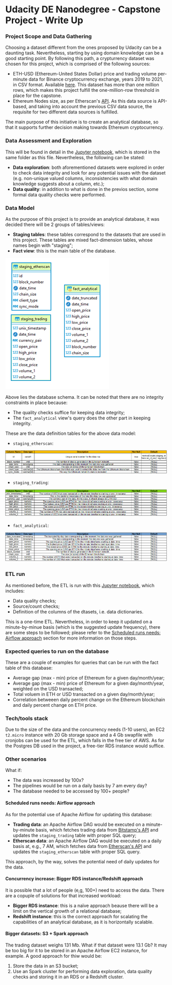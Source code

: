 # Udacity DE Nanodegree - Capstone Project - Write Up

### Project Scope and Data Gathering

Choosing a dataset different from the ones proposed by Udacity can be a daunting task. Nevertheless, starting by using domain knowledge can be a good starting point. By following this path, a crypturrency dataset was chosen for this project, which is comprised of the following sources:

- ETH-USD (Ethereum-United States Dollar) price and trading volume per-minute data for Binance cryptocurrency exchange, years 2019 to 2021, in CSV format. Available [here](https://www.cryptodatadownload.com/data/bitstamp/). This dataset has more than one million rows, which makes this project fulfill the one-million-row threshold in place for the capstone.
- Ethereum Nodes size, as per Etherscan's [API](https://docs.etherscan.io/api-endpoints/stats-1). As this data source is API-based, and taking into account the previous CSV data source, the requisite for two different data sources is fulfilled.

The main purpose of this initiative is to create an analytical database, so that it supports further decision making
towards Ethereum cryptocurrency.

### Data Assessment and Exploration

This will be found in detail in the [Jupyter notebook](./Udacity-CP.ipynb), which is stored in the same folder as this file. Nevertheless, the following can be stated:

- **Data exploration**: both aforementioned datasets were explored in order to check data integrity and look for any potential issues with the dataset (e.g. non-unique valued columns, inconsistencies with what domain knowledge suggests about a column, etc.);
- **Data quality**: in addition to what is done in the previos section, some formal data quality checks were performed.

### Data Model

As the purpose of this project is to provide an analytical database, it was decided there will be 2 groups of tables/views:

- **Staging tables**: these tables correspond to the datasets that are used in this project. These tables are mixed fact-dimension tables, whose names begin with "staging";
- **Fact view**: this is the main table of the database.

![title](./img/schema.png)

Above lies the database schema. It can be noted that there are no integrity constraints in place because:

- The quality checks suffice for keeping data integrity;
- The ```fact_analytical``` view's query does the other part in keeping integrity.


These are the data definition tables for the above data model:

- ```staging_etherscan```:

![title](./img/staging_etherscan.png)

- ```staging_trading```:

![title](./img/staging_trading.png)

- ```fact_analytical```:

![title](./img/fact_analytical.png)
### ETL run

As mentioned before, the ETL is run with this [Jupyter notebook](./Udacity-CP.ipynb), which includes:

- Data quality checks;
- Source/count checks;
- Definition of the columns of the dtasets, i.e. data dictionaries.

This is a one-time ETL. Nevertheless, in order to keep it updated on a minute-by-minue basis (which is the suggested update frequency), there are some steps to be followed; please refer to the [Scheduled runs needs: Airflow approach](#Scheduled-runs-needs:-Airflow-approach) section for more information on those steps.

### Expected queries to run on the database

These are a couple of examples for queries that can be run with the fact table of this database:

- Average gap (max - min) price of Ethereum for a given day/month/year;
- Average gap (max - min) price of Ethereum for a given day/month/year, weighted on the USD transacted;
- Total voluem in ETH or USD transacted on a given day/month/year;
- Correlation betweeen daily percent change on the Ethereum blockchain and daily percent change on ETH price.

### Tech/tools stack

Due to the size of the data and the concurrency needs (1-10 users), an EC2 ```t2.micro``` instance with 20 Gb storage space and a 4 Gb swapfile with cronjobs can be used for the ETL, which falls in the free tier of AWS. As for the Postgres DB used in the project, a free-tier RDS instance would suffice.

### Other scenarios
What if:

- The data was increased by 100x?
- The pipelines would be run on a daily basis by 7 am every day?
- The database needed to be accessed by 100+ people?

#### Scheduled runs needs: Airflow approach

As for the potential use of Apache Airflow for updating this database:

- **Trading data**: an Apache Airflow DAG would be executed on a minute-by-minute basis, which fetches trading data from [Bitstamp's API](https://www.bitstamp.net/api/) and updates the ```staging_trading``` table with proper SQL query;
- **Etherscan data**: an Apache Airflow DAG would be executed on a daily basis at, e.g., 7 AM, which fetches data from [Etherscan's API](https://docs.etherscan.io/api-endpoints) and updates the ```staging_etherscan``` table with proper SQL query.

This approach, by the way, solves the potential need of daily updates for the data.

#### Concurrency increase: Bigger RDS instance/Redshift approach

It is possible that a lot of people (e,g, 100+) need to access the data. There are a copuple of solutions for that increased workload:

- **Bigger RDS instance**: this is a naïve approach beause there will be a limit on the vertical growth of a relational database;
- **Redshift instance**: this is the correct approach for scalating the capabilities of an analytical database, as it is horizontally scalable.

#### Bigger datasets: S3 + Spark approach

The trading dataset weighs 131 Mb. What if that dataset were 13.1 Gb? It may be too big for it to be stored in an Apache Airflow EC2 instance, for example. A good approach for thiw would be:

1. Store the data in an S3 bucket;
2. Use an Spark cluster for performing data exploration, data quality checks and storing it in an RDS or a Redshift cluster.

